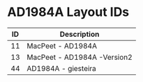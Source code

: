 # AD1984A Layout IDs

| ID | Description |
|---|---|
| 11 | MacPeet - AD1984A |
| 13 | MacPeet - AD1984A -Version2 |
| 44 | AD1984A - giesteira |
